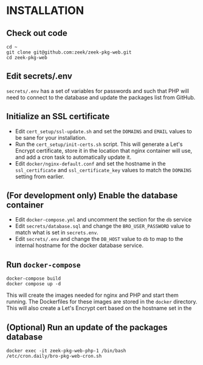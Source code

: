 # INSTALLATION

## Check out code

```
cd ~
git clone git@github.com:zeek/zeek-pkg-web.git
cd zeek-pkg-web
```

## Edit secrets/.env

`secrets/.env` has a set of variables for passwords and such that PHP will need
to connect to the database and update the packages list from GitHub.

## Initialize an SSL certificate

- Edit `cert_setup/ssl-update.sh` and set the `DOMAINS` and `EMAIL` values to
  be sane for your installation.
- Run the `cert_setup/init-certs.sh` script. This will generate a Let's Encrypt
  certificate, store it in the location that nginx container will use, and add
  a cron task to automatically update it.
- Edit `docker/nginx-default.conf` and set the hostname in the `ssl_certificate`
  and `ssl_certificate_key` values to match the `DOMAINS` setting from earlier.

## (For development only) Enable the database container

- Edit `docker-compose.yml` and uncomment the section for the `db` service
- Edit `secrets/database.sql` and change the `BRO_USER_PASSWORD` value to match
  what is set in `secrets.env`.
- Edit `secrets/.env` and change the `DB_HOST` value to `db` to map to the
  internal hostname for the docker database service.

## Run `docker-compose`

```
docker-compose build
docker compose up -d
```

This will create the images needed for nginx and PHP and start them running. The
Dockerfiles for these images are stored in the `docker` directory. This will
also create a Let's Encrypt cert based on the hostname set in the

## (Optional) Run an update of the packages database

```
docker exec -it zeek-pkg-web-php-1 /bin/bash
/etc/cron.daily/bro-pkg-web-cron.sh
```
